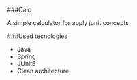 ###Calc

A simple calculator for apply junit concepts.

###Used tecnologies
 - Java
 - Spring
 - JUnit5
 - Clean architecture

